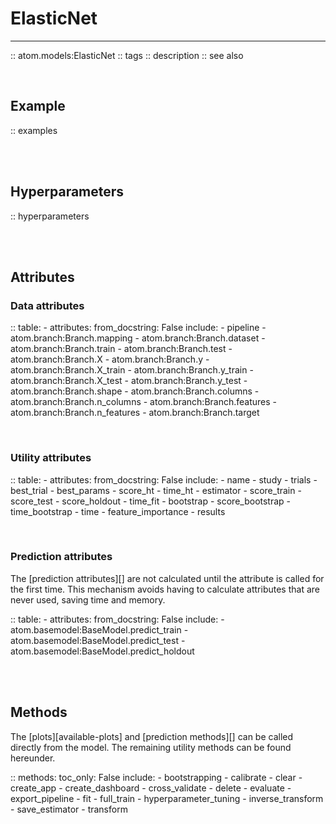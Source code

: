 # ElasticNet
------------

:: atom.models:ElasticNet
    :: tags
    :: description
    :: see also

<br>

## Example

:: examples

<br><br>

## Hyperparameters

:: hyperparameters

<br><br>

## Attributes

### Data attributes

:: table:
    - attributes:
        from_docstring: False
        include:
            - pipeline
            - atom.branch:Branch.mapping
            - atom.branch:Branch.dataset
            - atom.branch:Branch.train
            - atom.branch:Branch.test
            - atom.branch:Branch.X
            - atom.branch:Branch.y
            - atom.branch:Branch.X_train
            - atom.branch:Branch.y_train
            - atom.branch:Branch.X_test
            - atom.branch:Branch.y_test
            - atom.branch:Branch.shape
            - atom.branch:Branch.columns
            - atom.branch:Branch.n_columns
            - atom.branch:Branch.features
            - atom.branch:Branch.n_features
            - atom.branch:Branch.target

<br>

### Utility attributes

:: table:
    - attributes:
        from_docstring: False
        include:
            - name
            - study
            - trials
            - best_trial
            - best_params
            - score_ht
            - time_ht
            - estimator
            - score_train
            - score_test
            - score_holdout
            - time_fit
            - bootstrap
            - score_bootstrap
            - time_bootstrap
            - time
            - feature_importance
            - results

<br>

### Prediction attributes

The [prediction attributes][] are not calculated until the attribute
is called for the first time. This mechanism avoids having to calculate
attributes that are never used, saving time and memory.

:: table:
    - attributes:
        from_docstring: False
        include:
            - atom.basemodel:BaseModel.predict_train
            - atom.basemodel:BaseModel.predict_test
            - atom.basemodel:BaseModel.predict_holdout


<br><br>

## Methods

The [plots][available-plots] and [prediction methods][] can be called directly
from the model. The remaining utility methods can be found hereunder.

:: methods:
    toc_only: False
    include:
        - bootstrapping
        - calibrate
        - clear
        - create_app
        - create_dashboard
        - cross_validate
        - delete
        - evaluate
        - export_pipeline
        - fit
        - full_train
        - hyperparameter_tuning
        - inverse_transform
        - save_estimator
        - transform
